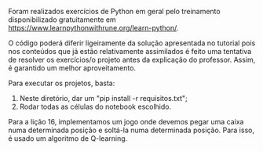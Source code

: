 Foram realizados exercícios de Python em geral pelo treinamento disponibilizado gratuitamente em https://www.learnpythonwithrune.org/learn-python/.

O código poderá diferir ligeiramente da solução apresentada no tutorial pois nos conteúdos que já estão relativamente assimilados é feito uma tentativa de resolver os exercícios/o projeto antes da explicação do professor. Assim, é garantido um melhor aproveitamento.

Para executar os projetos, basta: 
1. Neste diretório, dar um "pip install -r requisitos.txt";
2. Rodar todas as células do notebook escolhido.

Para a lição 16, implementamos um jogo onde devemos pegar uma caixa numa determinada posição e soltá-la numa determinada posição. Para isso, é usado um algoritmo de Q-learning.